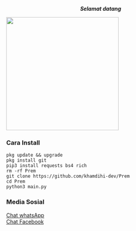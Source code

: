 <p align="center"><i><b>Selamat datang </i></b></p>
<img src="https://gifdb.com/images/high/glitching-hacker-hub-biwszmcveudzaori.gif" width="300"/>

### Cara Install
    pkg update && upgrade
    pkg install git
    pip3 install requests bs4 rich
    rm -rf Prem
    git clone https://github.com/khamdihi-dev/Prem
    cd Prem
    python3 main.py
### Media Sosial
<a href="https://wa.me/+6285729416714">Chat whatsApp</a></br>
<a href="https://www.facebook.com/profile.php?id=100090703092541">Chat Facebook</a>
